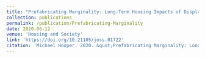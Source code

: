 ```yaml
---
title: "Prefabricating Marginality: Long-Term Housing Impacts of Displacement in Post-Disaster Montserrat"
collection: publications
permalink: /publication/Prefabricating-Marginality
date: 2020-06-12
venue: 'Housing and Society'
link: 'https://doi.org/10.21105/joss.01722'
citation: 'Michael Hooper. 2020. &quot;Prefabricating Marginality: Long-Term Housing Impacts of Displacement in Post-Disaster Montserrat.&quot; <i>Housing and Society</i> Forthcoming. doi.org/10.1080/08882746.2020.1776036'
---
```

